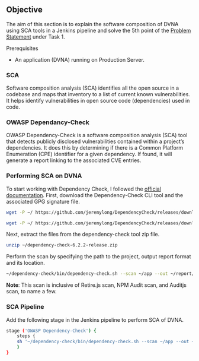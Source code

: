 ## **Objective**

The aim of this section is to explain the software composition of DVNA using SCA tools in a Jenkins pipeline and solve the 5th point of the [Problem Statement](problem_statements.md) under Task 1.


Prerequisites

-   An application (DVNA) running on Production Server.

### **SCA**

Software composition analysis (SCA) identifies all the open source in a codebase and maps that inventory to a list of current known vulnerabilities. It helps identify vulnerabilities in open source code (dependencies) used in code.


### **OWASP Dependancy-Check**

OWASP Dependency-Check is a software composition analysis (SCA) tool that detects publicly disclosed vulnerabilities contained within a project’s dependencies. It does this by determining if there is a Common Platform Enumeration (CPE) identifier for a given dependency. If found, it will generate a report linking to the associated CVE entries.

### **Performing SCA on DVNA**

To start working with Dependency Check, I followed the [official documentation](https://jeremylong.github.io/DependencyCheck/dependency-check-cli/index.html). First, download the Dependency-Check CLI tool and the associated GPG signature file.

```bash
wget -P ~/ https://github.com/jeremylong/DependencyCheck/releases/download/v6.2.2/dependency-check-6.2.2-release.zip

wget -P ~/ https://github.com/jeremylong/DependencyCheck/releases/download/v6.2.2/dependency-check-6.2.2-release.zip.asc
```

Next, extract the files from the dependency-check tool zip file.

```bash
unzip ~/dependency-check-6.2.2-release.zip
```

Perform the scan by specifying the path to the project, output report format and its location.

```bash
~/dependency-check/bin/dependency-check.sh --scan ~/app --out ~/report/dependency-check-report --format JSON --prettyPrint
```

**Note**: This scan is inclusive of Retire.js scan, NPM Audit scan, and Auditjs scan, to name a few.

### **SCA Pipeline**

Add the following stage in the Jenkins pipeline to perform SCA of DVNA.

```bash
stage ('OWASP Dependency-Check') {
    steps {
    sh '~/dependency-check/bin/dependency-check.sh --scan ~/app --out ~/reports/dependency-check-report --format JSON --prettyPrint || true'
    }
}
```
